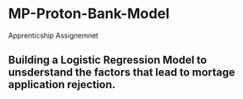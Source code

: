 # MP-Proton-Bank-Model

Apprenticship Assignemnet

## Building a Logistic Regression Model to unsderstand the factors that lead to mortage application rejection.